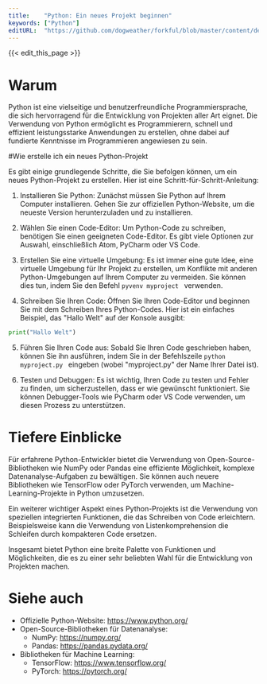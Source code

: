 ```yaml
---
title:    "Python: Ein neues Projekt beginnen"
keywords: ["Python"]
editURL:  "https://github.com/dogweather/forkful/blob/master/content/de/python/starting-a-new-project.md"
---
```


{{< edit_this_page >}}

# Warum

Python ist eine vielseitige und benutzerfreundliche Programmiersprache, die sich hervorragend für die Entwicklung von Projekten aller Art eignet. Die Verwendung von Python ermöglicht es Programmierern, schnell und effizient leistungsstarke Anwendungen zu erstellen, ohne dabei auf fundierte Kenntnisse im Programmieren angewiesen zu sein. 

#Wie erstelle ich ein neues Python-Projekt

Es gibt einige grundlegende Schritte, die Sie befolgen können, um ein neues Python-Projekt zu erstellen. Hier ist eine Schritt-für-Schritt-Anleitung:

1. Installieren Sie Python: Zunächst müssen Sie Python auf Ihrem Computer installieren. Gehen Sie zur offiziellen Python-Website, um die neueste Version herunterzuladen und zu installieren.

2. Wählen Sie einen Code-Editor: Um Python-Code zu schreiben, benötigen Sie einen geeigneten Code-Editor. Es gibt viele Optionen zur Auswahl, einschließlich Atom, PyCharm oder VS Code.

3. Erstellen Sie eine virtuelle Umgebung: Es ist immer eine gute Idee, eine virtuelle Umgebung für Ihr Projekt zu erstellen, um Konflikte mit anderen Python-Umgebungen auf Ihrem Computer zu vermeiden. Sie können dies tun, indem Sie den Befehl ```pyvenv myproject ``` verwenden.

4. Schreiben Sie Ihren Code: Öffnen Sie Ihren Code-Editor und beginnen Sie mit dem Schreiben Ihres Python-Codes. Hier ist ein einfaches Beispiel, das "Hallo Welt" auf der Konsole ausgibt:

```Python
print("Hallo Welt")
```

5. Führen Sie Ihren Code aus: Sobald Sie Ihren Code geschrieben haben, können Sie ihn ausführen, indem Sie in der Befehlszeile ```python myproject.py ``` eingeben (wobei "myproject.py" der Name Ihrer Datei ist).

6. Testen und Debuggen: Es ist wichtig, Ihren Code zu testen und Fehler zu finden, um sicherzustellen, dass er wie gewünscht funktioniert. Sie können Debugger-Tools wie PyCharm oder VS Code verwenden, um diesen Prozess zu unterstützen.

# Tiefere Einblicke

Für erfahrene Python-Entwickler bietet die Verwendung von Open-Source-Bibliotheken wie NumPy oder Pandas eine effiziente Möglichkeit, komplexe Datenanalyse-Aufgaben zu bewältigen. Sie können auch neuere Bibliotheken wie TensorFlow oder PyTorch verwenden, um Machine-Learning-Projekte in Python umzusetzen.

Ein weiterer wichtiger Aspekt eines Python-Projekts ist die Verwendung von speziellen integrierten Funktionen, die das Schreiben von Code erleichtern. Beispielsweise kann die Verwendung von Listenkomprehension die Schleifen durch kompakteren Code ersetzen.

Insgesamt bietet Python eine breite Palette von Funktionen und Möglichkeiten, die es zu einer sehr beliebten Wahl für die Entwicklung von Projekten machen.

# Siehe auch

* Offizielle Python-Website: https://www.python.org/
* Open-Source-Bibliotheken für Datenanalyse:
  * NumPy: https://numpy.org/
  * Pandas: https://pandas.pydata.org/
* Bibliotheken für Machine Learning:
  * TensorFlow: https://www.tensorflow.org/
  * PyTorch: https://pytorch.org/